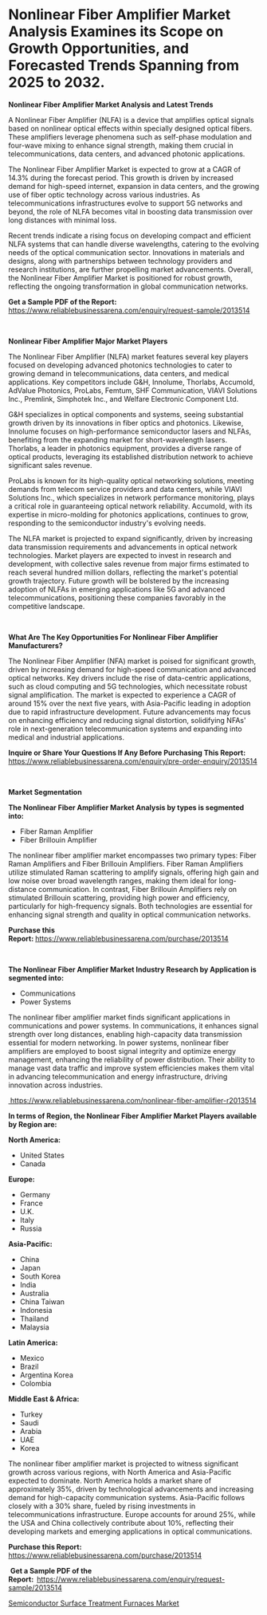 <p><h1>Nonlinear Fiber Amplifier Market Analysis Examines its Scope on Growth Opportunities, and Forecasted Trends Spanning from 2025 to 2032.</h1></p><p><strong>Nonlinear Fiber Amplifier Market Analysis and Latest Trends</strong></p>
<p><p>A Nonlinear Fiber Amplifier (NLFA) is a device that amplifies optical signals based on nonlinear optical effects within specially designed optical fibers. These amplifiers leverage phenomena such as self-phase modulation and four-wave mixing to enhance signal strength, making them crucial in telecommunications, data centers, and advanced photonic applications.</p><p>The Nonlinear Fiber Amplifier Market is expected to grow at a CAGR of 14.3% during the forecast period. This growth is driven by increased demand for high-speed internet, expansion in data centers, and the growing use of fiber optic technology across various industries. As telecommunications infrastructures evolve to support 5G networks and beyond, the role of NLFA becomes vital in boosting data transmission over long distances with minimal loss.</p><p>Recent trends indicate a rising focus on developing compact and efficient NLFA systems that can handle diverse wavelengths, catering to the evolving needs of the optical communication sector. Innovations in materials and designs, along with partnerships between technology providers and research institutions, are further propelling market advancements. Overall, the Nonlinear Fiber Amplifier Market is positioned for robust growth, reflecting the ongoing transformation in global communication networks.</p></p>
<p><strong>Get a Sample PDF of the Report:&nbsp;</strong> <a href="https://www.reliablebusinessarena.com/enquiry/request-sample/2013514?utm_campaign=2754&utm_medium=2&utm_source=Github&utm_content=ia&utm_term=02032025&utm_id=nonlinear-fiber-amplifier">https://www.reliablebusinessarena.com/enquiry/request-sample/2013514</a></p>
<p>&nbsp;</p>
<p><strong>Nonlinear Fiber Amplifier Major Market Players</strong></p>
<p><p>The Nonlinear Fiber Amplifier (NLFA) market features several key players focused on developing advanced photonics technologies to cater to growing demand in telecommunications, data centers, and medical applications. Key competitors include G&H, Innolume, Thorlabs, Accumold, AdValue Photonics, ProLabs, Femtum, SHF Communication, VIAVI Solutions Inc., Premlink, Simphotek Inc., and Welfare Electronic Component Ltd.</p><p>G&H specializes in optical components and systems, seeing substantial growth driven by its innovations in fiber optics and photonics. Likewise, Innolume focuses on high-performance semiconductor lasers and NLFAs, benefiting from the expanding market for short-wavelength lasers. Thorlabs, a leader in photonics equipment, provides a diverse range of optical products, leveraging its established distribution network to achieve significant sales revenue.</p><p>ProLabs is known for its high-quality optical networking solutions, meeting demands from telecom service providers and data centers, while VIAVI Solutions Inc., which specializes in network performance monitoring, plays a critical role in guaranteeing optical network reliability. Accumold, with its expertise in micro-molding for photonics applications, continues to grow, responding to the semiconductor industry's evolving needs.</p><p>The NLFA market is projected to expand significantly, driven by increasing data transmission requirements and advancements in optical network technologies. Market players are expected to invest in research and development, with collective sales revenue from major firms estimated to reach several hundred million dollars, reflecting the market's potential growth trajectory. Future growth will be bolstered by the increasing adoption of NLFAs in emerging applications like 5G and advanced telecommunications, positioning these companies favorably in the competitive landscape.</p></p>
<p>&nbsp;</p>
<p><strong>What Are The Key Opportunities For Nonlinear Fiber Amplifier Manufacturers?</strong></p>
<p><p>The Nonlinear Fiber Amplifier (NFA) market is poised for significant growth, driven by increasing demand for high-speed communication and advanced optical networks. Key drivers include the rise of data-centric applications, such as cloud computing and 5G technologies, which necessitate robust signal amplification. The market is expected to experience a CAGR of around 15% over the next five years, with Asia-Pacific leading in adoption due to rapid infrastructure development. Future advancements may focus on enhancing efficiency and reducing signal distortion, solidifying NFAs' role in next-generation telecommunication systems and expanding into medical and industrial applications.</p></p>
<p><strong>Inquire or Share Your Questions If Any Before Purchasing This Report:</strong> <a href="https://www.reliablebusinessarena.com/enquiry/pre-order-enquiry/2013514?utm_campaign=2754&utm_medium=2&utm_source=Github&utm_content=ia&utm_term=02032025&utm_id=nonlinear-fiber-amplifier">https://www.reliablebusinessarena.com/enquiry/pre-order-enquiry/2013514</a></p>
<p>&nbsp;</p>
<p><strong>Market Segmentation</strong></p>
<p><strong>The Nonlinear Fiber Amplifier Market Analysis by types is segmented into:</strong></p>
<p><ul><li>Fiber Raman Amplifier</li><li>Fiber Brillouin Amplifier</li></ul></p>
<p><p>The nonlinear fiber amplifier market encompasses two primary types: Fiber Raman Amplifiers and Fiber Brillouin Amplifiers. Fiber Raman Amplifiers utilize stimulated Raman scattering to amplify signals, offering high gain and low noise over broad wavelength ranges, making them ideal for long-distance communication. In contrast, Fiber Brillouin Amplifiers rely on stimulated Brillouin scattering, providing high power and efficiency, particularly for high-frequency signals. Both technologies are essential for enhancing signal strength and quality in optical communication networks.</p></p>
<p><strong>Purchase this Report:&nbsp;</strong><a href="https://www.reliablebusinessarena.com/purchase/2013514?utm_campaign=2754&utm_medium=2&utm_source=Github&utm_content=ia&utm_term=02032025&utm_id=nonlinear-fiber-amplifier">https://www.reliablebusinessarena.com/purchase/2013514</a></p>
<p>&nbsp;</p>
<p><strong>The Nonlinear Fiber Amplifier Market Industry Research by Application is segmented into:</strong></p>
<p><ul><li>Communications</li><li>Power Systems</li></ul></p>
<p><p>The nonlinear fiber amplifier market finds significant applications in communications and power systems. In communications, it enhances signal strength over long distances, enabling high-capacity data transmission essential for modern networking. In power systems, nonlinear fiber amplifiers are employed to boost signal integrity and optimize energy management, enhancing the reliability of power distribution. Their ability to manage vast data traffic and improve system efficiencies makes them vital in advancing telecommunication and energy infrastructure, driving innovation across industries.</p></p>
<p><a href="https://www.reliablebusinessarena.com/nonlinear-fiber-amplifier-r2013514?utm_campaign=2754&utm_medium=2&utm_source=Github&utm_content=ia&utm_term=02032025&utm_id=nonlinear-fiber-amplifier">&nbsp;https://www.reliablebusinessarena.com/nonlinear-fiber-amplifier-r2013514</a></p>
<p><strong>In terms of Region, the Nonlinear Fiber Amplifier Market Players available by Region are:</strong></p>
<p>
    <p> <strong> North America: </strong>
        <ul>
            <li>United States</li>
            <li>Canada</li>
        </ul>
        </p> 
    <p> <strong> Europe: </strong>
        <ul>
            <li>Germany</li>
            <li>France</li>
            <li>U.K.</li>
            <li>Italy</li>
            <li>Russia</li>
        </ul>
        </p> 
    <p> <strong> Asia-Pacific: </strong>
        <ul>
            <li>China</li>
            <li>Japan</li>
            <li>South Korea</li>
            <li>India</li>
            <li>Australia</li>
            <li>China Taiwan</li>
            <li>Indonesia</li>
            <li>Thailand</li>
            <li>Malaysia</li>
        </ul>
        </p> 
    <p> <strong> Latin America: </strong>
        <ul>
            <li>Mexico</li>
            <li>Brazil</li>
            <li>Argentina Korea</li>
            <li>Colombia</li>
        </ul>
        </p> 
    <p> <strong> Middle East & Africa: </strong>
        <ul>
            <li>Turkey</li>
            <li>Saudi</li>
            <li>Arabia</li>
            <li>UAE</li>
            <li>Korea</li>
        </ul>
    </p>
    </p>
<p><p>The nonlinear fiber amplifier market is projected to witness significant growth across various regions, with North America and Asia-Pacific expected to dominate. North America holds a market share of approximately 35%, driven by technological advancements and increasing demand for high-capacity communication systems. Asia-Pacific follows closely with a 30% share, fueled by rising investments in telecommunications infrastructure. Europe accounts for around 25%, while the USA and China collectively contribute about 10%, reflecting their developing markets and emerging applications in optical communications.</p></p>
<p><strong>Purchase this Report: </strong><a href="https://www.reliablebusinessarena.com/purchase/2013514?utm_campaign=2754&utm_medium=2&utm_source=Github&utm_content=ia&utm_term=02032025&utm_id=nonlinear-fiber-amplifier">https://www.reliablebusinessarena.com/purchase/2013514</a></p>
<p>&nbsp;<strong>Get a Sample PDF of the Report:&nbsp;&nbsp;</strong><a href="https://www.reliablebusinessarena.com/enquiry/request-sample/2013514?utm_campaign=2754&utm_medium=2&utm_source=Github&utm_content=ia&utm_term=02032025&utm_id=nonlinear-fiber-amplifier">https://www.reliablebusinessarena.com/enquiry/request-sample/2013514</a></p>
<p><strong></strong></p>
<p><p><a href="https://github.com/zupankocka/Market-Research-Report-List-1/blob/main/semiconductor-surface-treatment-furnaces-market.md?utm_campaign=2754&utm_medium=2&utm_source=Github&utm_content=ia&utm_term=02032025&utm_id=nonlinear-fiber-amplifier">Semiconductor Surface Treatment Furnaces Market</a></p></p>